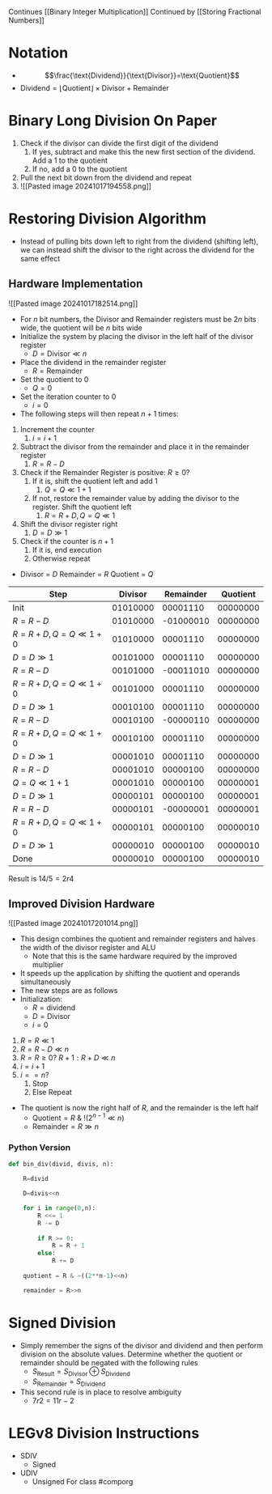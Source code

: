 Continues [[Binary Integer Multiplication]]
Continued by [[Storing Fractional Numbers]]
# Notation
- $$\frac{\text{Dividend}}{\text{Divisor}}=\text{Quotient}$$
- $\text{Dividend}=\lfloor\text{Quotient}\rfloor \times \text{Divisor}+\text{Remainder}$
# Binary Long Division On Paper
1. Check if the divisor can divide the first digit of the dividend
	1. If yes, subtract and make this the new first section of the dividend. Add a 1 to the quotient
	2. If no, add a 0 to the quotient
2. Pull the next bit down from the dividend and repeat
3. ![[Pasted image 20241017194558.png]]
# Restoring Division Algorithm
- Instead of pulling bits down left to right from the dividend (shifting left), we can instead shift the divisor to the right across the dividend for the same effect
## Hardware Implementation
![[Pasted image 20241017182514.png]]
- For $n$ bit numbers, the Divisor and Remainder registers must be $2n$ bits wide, the quotient will be $n$ bits wide
- Initialize the system by placing the divisor in the left half of the divisor register
	- $D = \text{Divisor} \ll n$
- Place the dividend in the remainder register
	- $R=\text{Remainder}$
- Set the quotient to 0
	- $Q=0$
- Set the iteration counter to 0
	- $i=0$
- The following steps will then repeat $n+1$ times:
1. Increment the counter
	1. $i=i+1$
2. Subtract the divisor from the remainder and place it in the remainder register
	1. $R=R-D$
3. Check if the Remainder Register is positive: $R \geq 0?$
	1. If it is, shift the quotient left and add 1
		1. $Q=Q\ll 1 + 1$
	2. If not, restore the remainder value by adding the divisor to the register. Shift the quotient left
		1. $R=R+D,\,Q = Q \ll 1$
4. Shift the divisor register right
	1. $D= D \gg 1$
5. Check if the counter is $n+1$
	1. If it is, end execution
	2. Otherwise repeat

- Divisor = $D$ Remainder = $R$ Quotient = $Q$

| Step                      | Divisor  | Remainder | Quotient |
| ------------------------- | -------- | --------- | -------- |
| Init                      | 01010000 | 00001110  | 00000000 |
| $R=R-D$                   | 01010000 | -01000010 | 00000000 |
| $R=R+D,\,Q = Q \ll 1 + 0$ | 01010000 | 00001110  | 00000000 |
| $D=D\gg 1$                | 00101000 | 00001110  | 00000000 |
| $R=R-D$                   | 00101000 | -00011010 | 00000000 |
| $R=R+D,\,Q = Q \ll 1 + 0$ | 00101000 | 00001110  | 00000000 |
| $D=D\gg 1$                | 00010100 | 00001110  | 00000000 |
| $R=R-D$                   | 00010100 | -00000110 | 00000000 |
| $R=R+D,\,Q = Q \ll 1 + 0$ | 00010100 | 00001110  | 00000000 |
| $D=D\gg 1$                | 00001010 | 00001110  | 00000000 |
| $R=R-D$                   | 00001010 | 00000100  | 00000000 |
| $Q=Q\ll 1+1$              | 00001010 | 00000100  | 00000001 |
| $D=D\gg 1$                | 00000101 | 00000100  | 00000001 |
| $R=R-D$                   | 00000101 | -00000001 | 00000001 |
| $R=R+D,\,Q = Q \ll 1 + 0$ | 00000101 | 00000100  | 00000010 |
| $D=D\gg 1$                | 00000010 | 00000100  | 00000010 |
| Done                      | 00000010 | 00000100  | 00000010 |
Result is $14 / 5=2r4$

## Improved Division Hardware
![[Pasted image 20241017201014.png]]
- This design combines the quotient and remainder registers and halves the width of the divisor register and ALU
	- Note that this is the same hardware required by the improved multiplier
- It speeds up the application by shifting the quotient and operands simultaneously
- The new steps are as follows
- Initialization:
	- $R=\text{dividend}$
	- $D=\text{Divisor}$ 
	- $i=0$
1. $R=R\ll 1$
2. $R=R-D\ll n$
3. $R=R\geq 0?\ R+1 : R+D\ll n$
4. $i=i+1$
5. $i==n?$
	1. Stop
	2. Else Repeat
- The quotient is now the right half of $R$, and the remainder is the left half
	- $\text{Quotient} = R\ \&\ !(2^{n-1}\ll n)$
	- $\text{Remainder}=R\gg n$
### Python Version
```python
def bin_div(divid, divis, n):

    R=divid

    D=divis<<n

    for i in range(0,n):
        R <<= 1
        R -= D
        
        if R >= 0:
            R = R + 1
        else:
            R += D
            
    quotient = R & ~((2**n-1)<<n)

    remainder = R>>n
```
# Signed Division
- Simply remember the signs of the divisor and dividend and then perform division on the absolute values. Determine whether the quotient or remainder should be negated with the following rules
	- $S_{\text{Result}} = S_{\text{Divisor}} \oplus S_{\text{Dividend}}$
	- $S_{\text{Remainder}}=S_{\text{Dividend}}$
- This second rule is in place to resolve ambiguity
	- $7r2=11r-2$

# LEGv8 Division Instructions
- SDIV
	- Signed
- UDIV
	- Unsigned
For class #comporg
